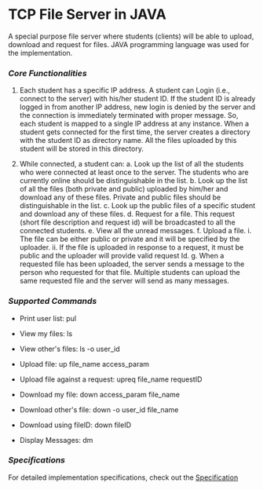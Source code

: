 # TCP File Server in JAVA
A special purpose file server where students (clients) will be able to upload, download and request for files. JAVA programming language was used for the implementation.

### _Core Functionalities_
1. Each student has a specific IP address. A student can Login (i.e., connect to the server) with his/her student ID. If the student ID is already logged in from another IP address, new login is denied by the server and the connection is immediately terminated with proper message. So, each student is mapped to a single IP address at any instance. When a student gets connected for the first time, the server creates a directory with the student ID as directory name. All the files uploaded by this student will be stored in this directory.

2. While connected, a student can:
a. Look up the list of all the students who were connected at least once to the server. The students who are currently online should be distinguishable in the list.
b. Look up the list of all the files (both private and public) uploaded by him/her and download any of these files. Private and public files should be distinguishable in the list.
c. Look up the public files of a specific student and download any of these files.
d. Request for a file. This request (short file description and request id) will be broadcasted to all the connected students.
e. View all the unread messages.
f. Upload a file.
i. The file can be either public or private and it will be specified by the uploader.
ii. If the file is uploaded in response to a request, it must be public and the uploader will provide valid request Id.
g. When a requested file has been uploaded, the server sends a message to the person who requested for that file. Multiple students can upload the same requested file and the server will send as many messages.

### _Supported Commands_


- Print user list: pul
- View my files: ls
- View other's files: ls -o user_id



- Upload file: up file_name access_param
- Upload file against a request: upreq file_name requestID



- Download my file: down access_param file_name
- Download other's file: down -o user_id file_name
- Download using fileID: down fileID



- Display Messages: dm


### _Specifications_
For detailed implementation specifications, check out the [Specification](https://github.com/ksaifahmed/networking_ns3_CSE322/blob/main/TCPFileManager/Specifications.pdf)